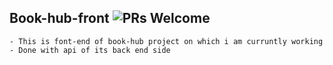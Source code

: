 ## Book-hub-front ![PRs Welcome](https://img.shields.io/badge/Developing-Currently%20in%20developing%20mode-red)
````
- This is font-end of book-hub project on which i am curruntly working
- Done with api of its back end side
````
